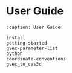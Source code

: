 # User Guide

```{toctree}
:caption: User Guide

install
getting-started
gvec-parameter-list
python
coordinate-conventions
gvec_to_cas3d
```
